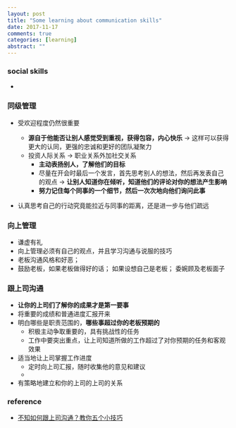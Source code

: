 ```yaml
---
layout: post
title: "Some learning about communication skills"
date: 2017-11-17
comments: true
categories: [learning]
abstract: ""
---
```


### social skills 
 - 


### 同级管理 
   * 受欢迎程度仍然很重要 
     - **源自于他能否让别人感觉受到重视，获得包容，内心快乐** -> 这样可以获得更大的认同，更强的忠诚和更好的团队凝聚力
     - 投资人际关系 ->  职业关系外加社交关系 
       + **主动表扬别人，了解他们的目标**  
       + 尽量在开会时最后一个发言，首先思考别人的想法，然后再发表自己的观点 -> 
       **让别人知道你在倾听，知道他们的评论对你的想法产生影响**  
       + **努力记住每个同事的一个细节，然后一次次地向他们询问此事** 


   * 认真思考自己的行动究竟能拉近与同事的距离，还是进一步与他们疏远


### 向上管理
   - 谦虚有礼
   - 向上管理必须有自己的观点，并且学习沟通与说服的技巧
   - 老板沟通风格和好恶；
   - 鼓励老板，如果老板做得好的话； 如果设想自己是老板； 委婉顾及老板面子

### 跟上司沟通
   - **让你的上司们了解你的成果才是第一要事**
   - 将重要的成绩和普通进度汇报开来
   - 明白哪些是职责范围的，**哪些事超过你的老板预期的**
     * 积极主动争取重要的，具有挑战性的任务
     * 工作中要突出重点，让上司知道所做的工作超过了对你预期的任务和客观效果
   - 适当地让上司掌握工作进度
     * 定时向上司汇报，随时收集他的意见和建议
     * 
   - 有策略地建立和你的上司的上司的关系


### reference
* [不知如何跟上司沟通？教你五个小技巧](http://likaifu.blog.caixin.com/archives/171240)
